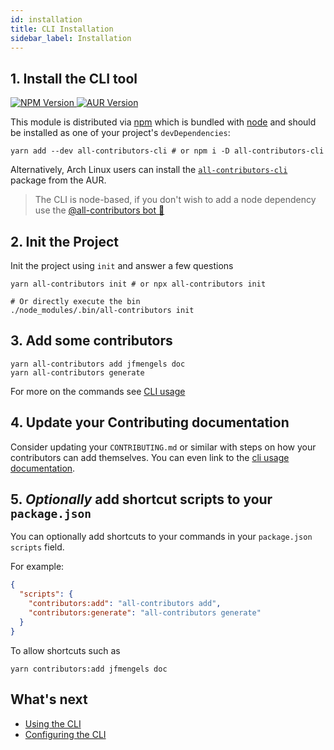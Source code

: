 ```yaml
---
id: installation
title: CLI Installation
sidebar_label: Installation
---
```



## 1. Install the CLI tool

<a href="https://www.npmjs.com/package/all-contributors-cli">
    <img src="https://img.shields.io/npm/v/all-contributors-cli.svg" alt="NPM Version" />
</a>
<a href="https://aur.archlinux.org/packages/all-contributors-cli">
    <img src="https://img.shields.io/aur/version/all-contributors-cli.svg" alt="AUR Version" />
</a>

This module is distributed via [npm](https://www.npmjs.com/) which is bundled with [node](https://nodejs.org/) and
should be installed as one of your project's `devDependencies`:

```console
yarn add --dev all-contributors-cli # or npm i -D all-contributors-cli
```

Alternatively, Arch Linux users can install the [`all-contributors-cli`](https://aur.archlinux.org/packages/all-contributors-cli) package from the AUR.

> The CLI is node-based, if you don't wish to add a node dependency use the [@all-contributors bot 🤖](../bot/overview)

## 2. Init the Project

Init the project using `init` and answer a few questions

```console
yarn all-contributors init # or npx all-contributors init 

# Or directly execute the bin
./node_modules/.bin/all-contributors init
```

## 3. Add some contributors

```console
yarn all-contributors add jfmengels doc
yarn all-contributors generate
```

For more on the commands see [CLI usage](usage)

## 4. Update your Contributing documentation

Consider updating your `CONTRIBUTING.md` or similar with steps on how your contributors can add themselves. You can even link to the [cli usage documentation](usage).

## 5. *Optionally* add shortcut scripts to your `package.json`

You can optionally add shortcuts to your commands in your `package.json` `scripts` field.

For example:

```json
{
  "scripts": {
    "contributors:add": "all-contributors add",
    "contributors:generate": "all-contributors generate"
  }
}
```

To allow shortcuts such as

```console
yarn contributors:add jfmengels doc
```

## What's next

- [Using the CLI](usage)
- [Configuring the CLI](configuration)
